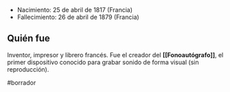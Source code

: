 
- Nacimiento: 25 de abril de 1817 (Francia)
- Fallecimiento: 26 de abril de 1879 (Francia)


## Quién fue

Inventor, impresor y librero francés. Fue el creador del **[[Fonoautógrafo]]**, el primer dispositivo conocido para grabar sonido de forma visual (sin reproducción).




#borrador 
